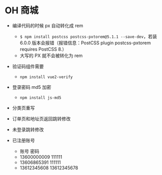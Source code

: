 # OH 商城

- 编译代码的时候 px 自动转化成 rem
  - `$ npm install postcss postcss-pxtorem@5.1.1 --save-dev`，若装 6.0.0 版本会报错（报错信息：PostCSS plugin postcss-pxtorem requires PostCSS 8.）
  - 大写的 PX 就不会被转化为 rem

- 验证码组件需要
  - `npm install vue2-verify`
- 登录密码 md5 加密
  - `npm install js-md5`

- 分类页重写
- 订单页和地址页返回跳转修改
- 未登录跳转修改

- 已注册账号
  - 账号            密码
  - 13600000009    111111
  - 13606865391    111111
  - 13612345608    13612345678
